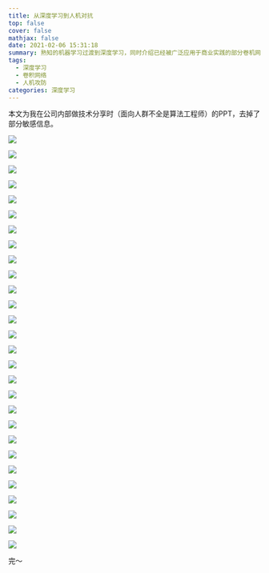 ```yaml
---
title: 从深度学习到人机对抗
top: false
cover: false
mathjax: false
date: 2021-02-06 15:31:18
summary: 熟知的机器学习过渡到深度学习，同时介绍已经被广泛应用于商业实践的部分卷机网络模型，并进行业务实践。
tags: 
  - 深度学习
  - 卷积网络
  - 人机攻防
categories: 深度学习
---
```


本文为我在公司内部做技术分享时（面向人群不全是算法工程师）的PPT，去掉了部分敏感信息。

![](幻灯片01.png)

![](幻灯片02.png)

![](幻灯片03.png)

![](幻灯片04.png)

![](幻灯片05.png)

![](幻灯片06.png)

![](幻灯片07.png)

![](幻灯片08.png)

![](幻灯片09.png)

![](幻灯片10.png)

![](幻灯片11.png)

![](幻灯片12.png)

![](幻灯片13.png)

![](幻灯片14.png)

![](幻灯片15.png)

![](幻灯片16.png)

![](幻灯片17.png)

![](幻灯片18.png)

![](幻灯片19.png)

![](幻灯片20.png)

![](幻灯片21.png)

![](幻灯片22.png)

![](幻灯片23.png)

![](幻灯片24.png)

![](幻灯片25.png)

![](幻灯片26.png)

![](幻灯片27.png)

![](幻灯片28.png)

完～

